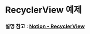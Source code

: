 # RecyclerView 예제
### 설명 참고 : <a href="https://spectacled-plastic-a9d.notion.site/RecyclerView-894abb278d5745dcbe882c953a2f7f62">Notion - RecyclerView</a>
